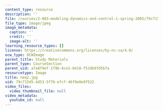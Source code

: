 ```yaml
---
content_type: resource
description: ''
file: /courses/2-003-modeling-dynamics-and-control-i-spring-2005/79c715d54d535f7befcf46f9e8e9f522_neq2.jpg
file_type: image/jpeg
image_metadata:
  caption: ''
  credit: ''
  image-alt: ''
learning_resource_types: []
license: https://creativecommons.org/licenses/by-nc-sa/4.0/
ocw_type: OCWImage
parent_title: Study Materials
parent_type: CourseSection
parent_uid: a7a8f9ef-1f9b-6ce1-6418-f519b9fd5b7a
resourcetype: Image
title: neq2.jpg
uid: 79c715d5-4d53-5f7b-efcf-46f9e8e9f522
video_files:
  video_thumbnail_file: null
video_metadata:
  youtube_id: null
---
```

